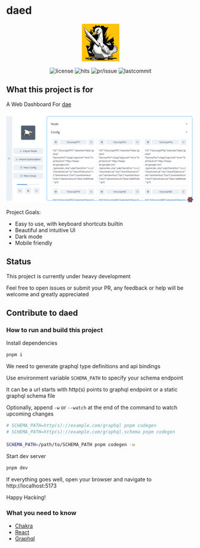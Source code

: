 # daed

<p align="center" width="100%">
  <img width="100" src="public/logo.svg" />
</p>

<p align="center">
  <img src="https://custom-icon-badges.herokuapp.com/github/license/daeuniverse/daed?logo=law&color=orange" alt="license" />
  <img src="https://hits.seeyoufarm.com/api/count/incr/badge.svg?url=https%3A%2F%2Fgithub.com%2Fdaeuniverse%2Fdaed&count_bg=%235C3DC8&title_bg=%23555555&icon=&icon_color=%23E7E7E7&title=hits&edge_flat=false" alt="hits" />
  <img src="https://custom-icon-badges.herokuapp.com/github/issues-pr-closed/daeuniverse/daed?color=purple&logo=git-pull-request&logoColor=white" alt="pr/issue" />
  <img src="https://custom-icon-badges.herokuapp.com/github/last-commit/daeuniverse/daed?logo=history&logoColor=white" alt="lastcommit" />
</p>

## What this project is for

A Web Dashboard For [dae](https://github.com/v2raya/dae)

![preview](public/preview.png)

Project Goals:

- Easy to use, with keyboard shortcuts builtin
- Beautiful and intuitive UI
- Dark mode
- Mobile friendly

## Status

This project is currently under heavy development

Feel free to open issues or submit your PR, any feedback or help will be welcome and greatly appreciated

## Contribute to daed

### How to run and build this project

Install dependencies

```sh
pnpm i
```

We need to generate graphql type definitions and api bindings

Use environment variable `SCHEMA_PATH` to specify your schema endpoint

It can be a url starts with http(s) points to graphql endpoint or a static graphql schema file

Optionally, append `-w` or `--watch` at the end of the command to watch upcoming changes

```sh
# SCHEMA_PATH=http(s)://example.com/graphql pnpm codegen
# SCHEMA_PATH=http(s)://example.com/graphql.schema pnpm codegen

SCHEMA_PATH=/path/to/SCHEMA_PATH pnpm codegen -w
```

Start dev server

```sh
pnpm dev
```

If everything goes well, open your browser and navigate to http://localhost:5173

Happy Hacking!

### What you need to know

- [Chakra](https://mui.com)
- [React](https://reactjs.org)
- [Graphql](https://graphql.org)

